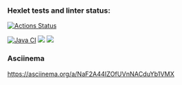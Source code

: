 ### Hexlet tests and linter status:
[![Actions Status](https://github.com/DariaTroitskaia/java-project-71/actions/workflows/hexlet-check.yml/badge.svg)](https://github.com/DariaTroitskaia/java-project-71/actions)

[![Java CI](https://github.com/DariaTroitskaia/java-project-71/actions/workflows/github-actions.yml/badge.svg)](https://github.com/DariaTroitskaia/java-project-71/actions)
<a href="https://codeclimate.com/github/DariaTroitskaia/java-project-71/maintainability"><img src="https://api.codeclimate.com/v1/badges/33056fc500b364b12ad8/maintainability" /></a>
<a href="https://codeclimate.com/github/DariaTroitskaia/java-project-71/test_coverage"><img src="https://api.codeclimate.com/v1/badges/33056fc500b364b12ad8/test_coverage" /></a>
### Asciinema
https://asciinema.org/a/NaF2A44IZOfUVnNACduYb1VMX
